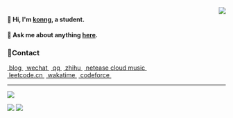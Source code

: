<img align='right' src="https://metrics.lecoq.io/fengwei2002?template=classic&base.header=0&base.activity=0&base.community=0&base.repositories=0&base.metadata=0&activity=1&isocalendar=1&activity.limit=4&activity.days=25&activity.filter=all&isocalendar.duration=half-year&config.timezone=Asia%2FShanghai&config.animated=true"/>

<!-- 传统： -->

#### 🌈 Hi, I'm [konng](https://konng.now.sh), a student.

#### 💬 Ask me about anything [here](https://github.com/fengwei2002/fengwei2002/issues).

### 🌴Contact

<span class="contact">
<a href="https://konng.now.sh/" title="https://konng.now.sh/"> &nbspblog&nbsp</a>
</span>

<span class="contact">
<a href="https://raw.githubusercontent.com/fengwei2002/fengwei2002/main/4200E2F1041F9865A7376B934D76600D.jpg" title="CIKI1F">&nbspwechat&nbsp</a>
</span>

<span class="contact">
<a href="https://raw.githubusercontent.com/fengwei2002/Pictures_01/master/QQ.jpg" title="2480417969/2928256681">&nbspqq&nbsp</a>
</span>

<span class="contact">
<a href="https://www.zhihu.com/people/kwmwmwnw" title="kycu">&nbspzhihu&nbsp</a>
</span>

<span class="contact">
<a href="http://music.163.com/m/user/home?id=440040659" title="konngkonng">&nbspnetease cloud music&nbsp</a>
</span>

</br>

<span class="contact">
<a href="https://leetcode-cn.com/u/fengwei2002/" title="fengwei2002">&nbspleetcode.cn&nbsp</a>
</span>

<span class="contact">
<a href="https://wakatime.com/@fengwei2002" title="fengwei2002">&nbspwakatime&nbsp</a>
</span>

<span class="contact">
<a href="http://codeforces.com/profile/KONNG#" title="KONNG">&nbspcodeforce&nbsp</a>
</span>

***

<img src='https://visitor-badge.laobi.icu/badge?page_id=fengwei2002.fengwei2002' />

![](https://github-readme-stats.vercel.app/api?username=fengwei2002&show_icons=true&count_private=true&hide_title=true%27&hide=contribs&include_all_commits=true&theme=highcontrast&bg_color=30,e96443,904e95)
![](https://github-readme-stats.vercel.app/api/top-langs/?username=fengwei2002&hide=html&layout=compact)


 <!-- ![github stats](https://github-readme-stats.vercel.app/api?username=fengwei2002&show_icons=true) -->
